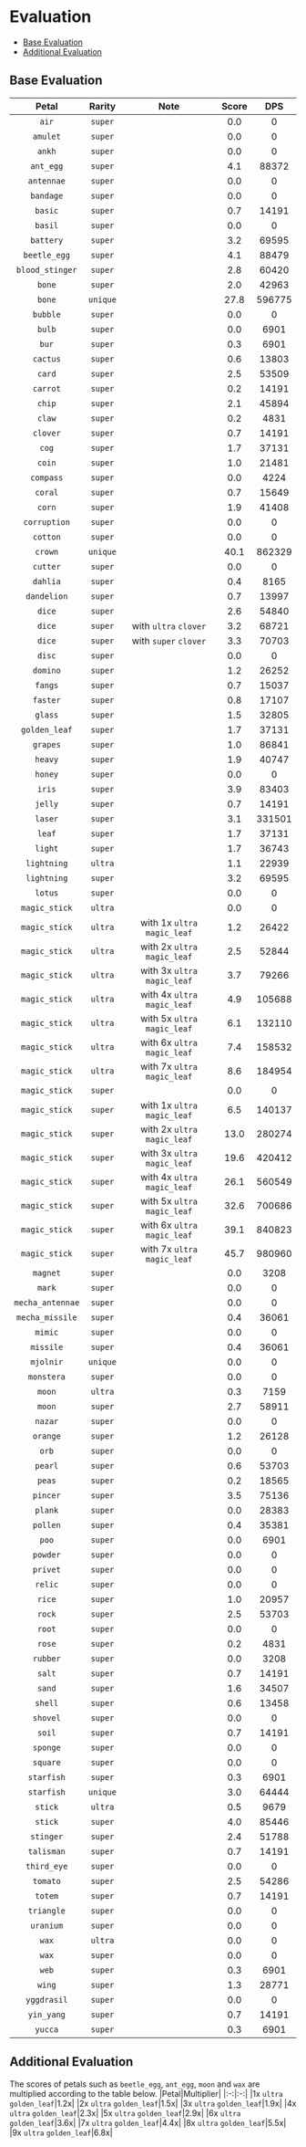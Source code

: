 # Evaluation
- [Base Evaluation](#base-evaluation)
- [Additional Evaluation](#additional-evaluation)

## Base Evaluation
|Petal|Rarity|Note|Score|DPS|
|:-:|:-:|:-:|:-:|:-:|
|`air`|`super`||0.0|0|
|`amulet`|`super`||0.0|0|
|`ankh`|`super`||0.0|0|
|`ant_egg`|`super`||4.1|88372|
|`antennae`|`super`||0.0|0|
|`bandage`|`super`||0.0|0|
|`basic`|`super`||0.7|14191|
|`basil`|`super`||0.0|0|
|`battery`|`super`||3.2|69595|
|`beetle_egg`|`super`||4.1|88479|
|`blood_stinger`|`super`||2.8|60420|
|`bone`|`super`||2.0|42963|
|`bone`|`unique`||27.8|596775|
|`bubble`|`super`||0.0|0|
|`bulb`|`super`||0.0|6901|
|`bur`|`super`||0.3|6901|
|`cactus`|`super`||0.6|13803|
|`card`|`super`||2.5|53509|
|`carrot`|`super`||0.2|14191|
|`chip`|`super`||2.1|45894|
|`claw`|`super`||0.2|4831|
|`clover`|`super`||0.7|14191|
|`cog`|`super`||1.7|37131|
|`coin`|`super`||1.0|21481|
|`compass`|`super`||0.0|4224|
|`coral`|`super`||0.7|15649|
|`corn`|`super`||1.9|41408|
|`corruption`|`super`||0.0|0|
|`cotton`|`super`||0.0|0|
|`crown`|`unique`||40.1|862329|
|`cutter`|`super`||0.0|0|
|`dahlia`|`super`||0.4|8165|
|`dandelion`|`super`||0.7|13997|
|`dice`|`super`||2.6|54840|
|`dice`|`super`|with `ultra` `clover`|3.2|68721|
|`dice`|`super`|with `super` `clover`|3.3|70703|
|`disc`|`super`||0.0|0|
|`domino`|`super`||1.2|26252|
|`fangs`|`super`||0.7|15037|
|`faster`|`super`||0.8|17107|
|`glass`|`super`||1.5|32805|
|`golden_leaf`|`super`||1.7|37131|
|`grapes`|`super`||1.0|86841|
|`heavy`|`super`||1.9|40747|
|`honey`|`super`||0.0|0|
|`iris`|`super`||3.9|83403|
|`jelly`|`super`||0.7|14191|
|`laser`|`super`||3.1|331501|
|`leaf`|`super`||1.7|37131|
|`light`|`super`||1.7|36743|
|`lightning`|`ultra`||1.1|22939|
|`lightning`|`super`||3.2|69595|
|`lotus`|`super`||0.0|0|
|`magic_stick`|`ultra`||0.0|0|
|`magic_stick`|`ultra`|with 1x `ultra` `magic_leaf`|1.2|26422|
|`magic_stick`|`ultra`|with 2x `ultra` `magic_leaf`|2.5|52844|
|`magic_stick`|`ultra`|with 3x `ultra` `magic_leaf`|3.7|79266|
|`magic_stick`|`ultra`|with 4x `ultra` `magic_leaf`|4.9|105688|
|`magic_stick`|`ultra`|with 5x `ultra` `magic_leaf`|6.1|132110|
|`magic_stick`|`ultra`|with 6x `ultra` `magic_leaf`|7.4|158532|
|`magic_stick`|`ultra`|with 7x `ultra` `magic_leaf`|8.6|184954|
|`magic_stick`|`super`||0.0|0|
|`magic_stick`|`super`|with 1x `ultra` `magic_leaf`|6.5|140137|
|`magic_stick`|`super`|with 2x `ultra` `magic_leaf`|13.0|280274|
|`magic_stick`|`super`|with 3x `ultra` `magic_leaf`|19.6|420412|
|`magic_stick`|`super`|with 4x `ultra` `magic_leaf`|26.1|560549|
|`magic_stick`|`super`|with 5x `ultra` `magic_leaf`|32.6|700686|
|`magic_stick`|`super`|with 6x `ultra` `magic_leaf`|39.1|840823|
|`magic_stick`|`super`|with 7x `ultra` `magic_leaf`|45.7|980960|
|`magnet`|`super`||0.0|3208|
|`mark`|`super`||0.0|0|
|`mecha_antennae`|`super`||0.0|0|
|`mecha_missile`|`super`||0.4|36061|
|`mimic`|`super`||0.0|0|
|`missile`|`super`||0.4|36061|
|`mjolnir`|`unique`||0.0|0|
|`monstera`|`super`||0.0|0|
|`moon`|`ultra`||0.3|7159|
|`moon`|`super`||2.7|58911|
|`nazar`|`super`||0.0|0|
|`orange`|`super`||1.2|26128|
|`orb`|`super`||0.0|0|
|`pearl`|`super`||0.6|53703|
|`peas`|`super`||0.2|18565|
|`pincer`|`super`||3.5|75136|
|`plank`|`super`||0.0|28383|
|`pollen`|`super`||0.4|35381|
|`poo`|`super`||0.0|6901|
|`powder`|`super`||0.0|0|
|`privet`|`super`||0.0|0|
|`relic`|`super`||0.0|0|
|`rice`|`super`||1.0|20957|
|`rock`|`super`||2.5|53703|
|`root`|`super`||0.0|0|
|`rose`|`super`||0.2|4831|
|`rubber`|`super`||0.0|3208|
|`salt`|`super`||0.7|14191|
|`sand`|`super`||1.6|34507|
|`shell`|`super`||0.6|13458|
|`shovel`|`super`||0.0|0|
|`soil`|`super`||0.7|14191|
|`sponge`|`super`||0.0|0|
|`square`|`super`||0.0|0|
|`starfish`|`super`||0.3|6901|
|`starfish`|`unique`||3.0|64444|
|`stick`|`ultra`||0.5|9679|
|`stick`|`super`||4.0|85446|
|`stinger`|`super`||2.4|51788|
|`talisman`|`super`||0.7|14191|
|`third_eye`|`super`||0.0|0|
|`tomato`|`super`||2.5|54286|
|`totem`|`super`||0.7|14191|
|`triangle`|`super`||0.0|0|
|`uranium`|`super`||0.0|0|
|`wax`|`ultra`||0.0|0|
|`wax`|`super`||0.0|0|
|`web`|`super`||0.3|6901|
|`wing`|`super`||1.3|28771|
|`yggdrasil`|`super`||0.0|0|
|`yin_yang`|`super`||0.7|14191|
|`yucca`|`super`||0.3|6901|
## Additional Evaluation
The scores of petals such as `beetle_egg`, `ant_egg`, `moon` and `wax` are multiplied according to the table below.
|Petal|Multiplier|
|:-:|:-:|
|1x `ultra` `golden_leaf`|1.2x|
|2x `ultra` `golden_leaf`|1.5x|
|3x `ultra` `golden_leaf`|1.9x|
|4x `ultra` `golden_leaf`|2.3x|
|5x `ultra` `golden_leaf`|2.9x|
|6x `ultra` `golden_leaf`|3.6x|
|7x `ultra` `golden_leaf`|4.4x|
|8x `ultra` `golden_leaf`|5.5x|
|9x `ultra` `golden_leaf`|6.8x|
